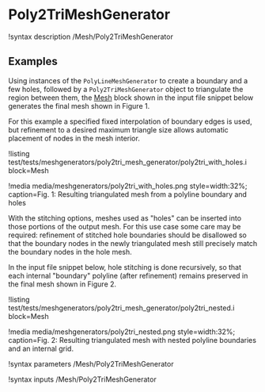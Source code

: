 # Poly2TriMeshGenerator

!syntax description /Mesh/Poly2TriMeshGenerator

## Examples

Using instances of the `PolyLineMeshGenerator` to create a boundary
and a few holes, followed by a `Poly2TriMeshGenerator` object to
triangulate the region between them, the [Mesh](/Mesh/index.md) block
shown in the input file snippet below generates the final mesh shown
in Figure 1.

For this example a specified fixed interpolation of boundary edges is
used, but refinement to a desired maximum triangle size allows
automatic placement of nodes in the mesh interior.

!listing test/tests/meshgenerators/poly2tri_mesh_generator/poly2tri_with_holes.i block=Mesh

!media media/meshgenerators/poly2tri_with_holes.png style=width:32%; caption=Fig. 1: Resulting triangulated mesh from a polyline boundary and holes

With the stitching options, meshes used as "holes" can be inserted
into those portions of the output mesh.  For this use case some care
may be required: refinement of stitched hole boundaries should be
disallowed so that the boundary nodes in the newly triangulated mesh
still precisely match the boundary nodes in the hole mesh.

In the input file snippet below, hole stitching is done recursively,
so that each internal "boundary" polyline (after refinement) remains
preserved in the final mesh shown in Figure 2.

!listing test/tests/meshgenerators/poly2tri_mesh_generator/poly2tri_nested.i block=Mesh

!media media/meshgenerators/poly2tri_nested.png style=width:32%; caption=Fig. 2: Resulting triangulated mesh with nested polyline boundaries and an internal grid. 

!syntax parameters /Mesh/Poly2TriMeshGenerator

!syntax inputs /Mesh/Poly2TriMeshGenerator
